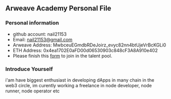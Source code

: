 ## Arweave Academy Personal File 

### Personal information

- github account: nail21153
- Email: nail21153@gmail.com
- Arweave Address: MwbceuEGmdbRDeJoirz_evyc82nn4btUjeVrBcKGLi0
- ETH Address: 0x4ea1702E0aFD00d06530903c848cF3A8A910e402
- Please finish this [form](https://docs.google.com/forms/d/e/1FAIpQLSfWA5fIIcBgmRppm3jNz5vmf9Mai_QMVil-2pO4r7YKn_Zhtw/viewform?usp=sf_link) to join in the talent pool.

### Introduce Yourself
 i'am have biggest enthusiast in developing dApps in many chain in the web3 circle, im curently working a freelance in node developer, node runner, node operator etc
